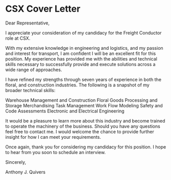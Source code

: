 # CSX Cover Letter

Dear Representative,

I appreciate your consideration of my candidacy for the Freight Conductor role at CSX.

With my extensive knowledge in engineering and logistics, and my passion and interest for transport, I am confident I will be an excellent fit for this position. My experience has provided me with the abilities and technical skills necessary to successfully provide and execute solutions across a wide range of approaches.  

I have refined my strengths through seven years of experience in both the floral, and construction industries. The following is a snapshot of my broader technical skills:

Warehouse Management and Construction
Floral Goods Processing and Storage
Merchandising
Task Management 
Work Flow Modeling
Safety and Code Assessments
Electronic and Electrical Engineering 

It would be a pleasure to learn more about this industry and become trained to operate the machinery of the business. Should you have any questions feel free to contact me.  I would welcome the chance to provide further insight for how I can meet your requirements.

Once again, thank you for considering my candidacy for this position. I hope to hear from you soon to schedule an interview. 

Sincerely,

Anthony J. Quivers
